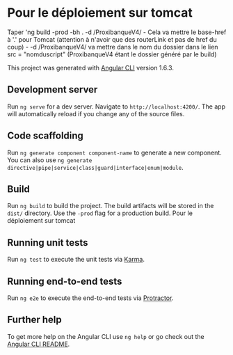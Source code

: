 # Pour le déploiement sur tomcat
Taper 'ng build -prod -bh . -d /ProxibanqueV4/
	- Cela va mettre le base-href à '.' pour Tomcat (attention à n'avoir que des routerLink et pas de href du coup)
	- -d /ProxibanqueV4/ va mettre dans le nom du dossier dans le lien src = "nomduscript" (ProxibanqueV4 étant le dossier généré par le build)


	

This project was generated with [Angular CLI](https://github.com/angular/angular-cli) version 1.6.3.

## Development server

Run `ng serve` for a dev server. Navigate to `http://localhost:4200/`. The app will automatically reload if you change any of the source files.

## Code scaffolding

Run `ng generate component component-name` to generate a new component. You can also use `ng generate directive|pipe|service|class|guard|interface|enum|module`.

## Build

Run `ng build` to build the project. The build artifacts will be stored in the `dist/` directory. Use the `-prod` flag for a production build.
Pour le déploiement sur tomcat

## Running unit tests

Run `ng test` to execute the unit tests via [Karma](https://karma-runner.github.io).

## Running end-to-end tests

Run `ng e2e` to execute the end-to-end tests via [Protractor](http://www.protractortest.org/).

## Further help

To get more help on the Angular CLI use `ng help` or go check out the [Angular CLI README](https://github.com/angular/angular-cli/blob/master/README.md).
